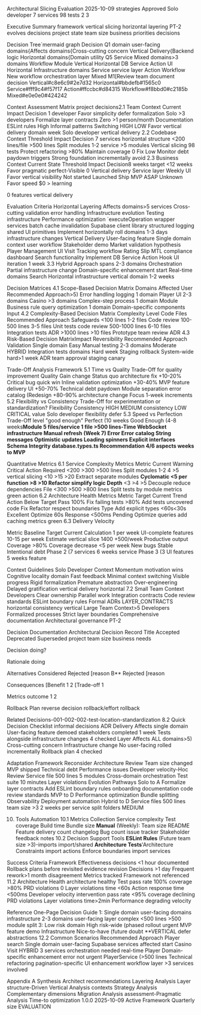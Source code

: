Architectural Slicing Evaluation 2025-10-09 strategies Approved Solo developer 7 services 98 tests 2 3

Executive Summary framework vertical slicing horizontal layering PT-2 evolves decisions project state team size business priorities decisions

Decision Tree`mermaid graph Decision Q1 domain user-facing domains{Affects domains{Cross-cutting concern Vertical Delivery{Backend logic Horizontal domains{Domain utility Q5 Service Mixed domains>3 domains Workflow Module Vertical Horizontal DB Service Action UI Horizontal Infrastructure domains Service service layer Action Workflow New workflow orchestration layer Mixed M1[Review team document decision Vertical#c8e6c9#2e7d32 Horizontal#bbdefb#1565c0 Service#fff9c4#f57f17 Action#ffccbc#d84315 Workflow#f8bbd0#c2185b Mixed#e0e0e0#424242

Context Assessment Matrix project decisions2.1 Team Context Current Impact Decision 1 developer Favor simplicity defer formalization Solo >3 developers Formalize layer contracts Zero >1 person/month Documentation ESLint rules High Informal patterns Switching HIGH LOW Favor vertical delivery domain week Solo developer vertical delivery 2.2 Codebase Context Threshold Impact Decision 7 services horizontal structure <200 lines/file >500 lines Split modules 1-2 service >5 modules Vertical slicing 98 tests Protect refactoring >80% Maintain coverage 0 Fix Low Monitor debt paydown triggers Strong foundation incrementally avoid 2.3 Business Context Current State Threshold Impact Decision8 weeks target <12 weeks Favor pragmatic perfect-Visible 0 Vertical delivery Service layer Weekly UI Favor vertical visibility Not started Launched Ship MVP ASAP Unknown Favor speed $0 > learning

0 features vertical delivery

Evaluation Criteria Horizontal Layering Affects domains>5 services Cross-cutting validation error handling Infrastructure evolution Testing infrastructure Performance optimization `executeOperation wrapper services batch cache invalidation Supabase client library structured logging shared UI primitives Implement horizontally roll domains 1-3 days infrastructure changes Vertical Delivery User-facing feature Single domain context user workflow Stakeholder demo Market validation hypothesis Player Management UI Visit Tracking workflow Rating Slip MTL compliance dashboard Search functionality Implement DB Service Action Hook UI iteration 1 week 3.3 Hybrid Approach spans 2-3 domains Orchestration Partial infrastructure change Domain-specific enhancement start Real-time domains Search Horizontal infrastructure vertical domain 1-2 weeks

Decision Matrices 4.1 Scope-Based Decision Matrix Domains Affected User Recommended Approach>5) Error handling logging 1 domain Player UI 2-3 domains Casino >3 domains Complex-step process 1 domain Module Business rule query optimization 1 domain Domain-specific components Input 4.2 Complexity-Based Decision Matrix Complexity Level Code Files Recommended Approach Safeguards <100 lines 1-2 files Code review 100-500 lines 3-5 files Unit tests code review 500-1000 lines 6-10 files Integration tests ADR >1000 lines >10 files Prototype team review ADR 4.3 Risk-Based Decision MatrixImpact Reversibility Recommended Approach Validation Single domain Easy Manual testing 2-3 domains Moderate HYBRID Integration tests domains Hard week Staging rollback System-wide hard>1 week ADR team approval staging canary

Trade-Off Analysis Framework 5.1 Time vs Quality Trade-Off for quality improvement Quality Gain change Status quo architecture fix +10-20% Critical bug quick win Inline validation optimization +30-40% MVP feature delivery UI +50-70% Technical debt paydown Module separation error catalog (Redesign +80-90% architecture change Focus 1-week increments 5.2 Flexibility vs Consistency Trade-Off for experimentation or standardization? Flexibility Consistency HIGH MEDIUM consistency LOW CRITICAL value Solo developer flexibility defer 5.3 Speed vs Perfection Trade-Off level "good enough" Perfect (10 weeks Good Enough (4-8 weeks**Module 5 files/service 1 file >500 lines-Time WebSocket infrastructure Manual refresh (Week 7) **Error Error catalog String messages Optimistic updates Loading spinners Explicit interfaces **Schema Integrity** database.types.ts Recommendation** 4/6 aspects weeks to MVP**

Quantitative Metrics 6.1 Service Complexity Metrics Metric Current Warning Critical Action Required <200 >300 >500 lines Split modules 1-2 4 >5 vertical slicing <10 >15 >20 Extract separate modules **Cyclomatic <5 per function >8 >10 Refactor simplify logic Depth** <3 >4 >5 Decouple reduce dependencies File <300 >500 >800 lines Split tests by module metrics green action 6.2 Architecture Health Metrics Metric Target Current Trend Action Below Target Pass 100% Fix failing tests >80% Add tests uncovered code Fix Refactor respect boundaries Type Add explicit types <60s<30s Excellent Optimize 60s Response <500ms Pending Optimize queries add caching metrics green 6.3 Delivery Velocity

Metric Baseline Target Current Calculation 1 per week UI-complete features 10-15 per week Estimate vertical slice 1400 +500/week Productive output Coverage >80% Coverage decrease <5 per week New bugs Stable Intentional debt Phase 2 (7 services 6 weeks service Phase 3 (3 UI features 5 weeks feature

Context Guidelines Solo Developer Context Momentum motivation wins Cognitive locality domain Fast feedback Minimal context switching Visible progress Rigid formalization Premature abstraction Over-engineering Delayed gratification vertical delivery horizontal 7.2 Small Team Context Developers Clear ownership Parallel work Integration contracts Code review standards ESLint boundary rules Formal ADRs LAYER_CONTRACTS horizontal consistency vertical Large Team Context>5 Developers Formalized processes Strict layer boundaries Comprehensive documentation Architectural governance PT-2

Decision Documentation Architectural Decision Record Title Accepted Deprecated Superseded project team size business needs

Decision doing?

Rationale doing

Alternatives Considered Rejected [reason B\*\* Rejected [reason

Consequences [Benefit 1 2 [Trade-off 1

Metrics outcome 1 2

Rollback Plan reverse decision rollback/effort rollback

Related Decisions-001-002-002-test-location-standardization 8.2 Quick Decision Checklist informal decisions ADR Delivery Affects single domain User-facing feature demoed stakeholders completed 1 week Tests alongside infrastructure changes 4 checked Layer Affects ALL domains>5) Cross-cutting concern Infrastructure change No user-facing rolled incrementally Rollback plan 4 checked

Adaptation Framework Reconsider Architecture Review Team size changed MVP shipped Technical debt Performance issues Developer velocity-Hoc Review Service file 500 lines 5 modules Cross-domain orchestration Test suite 10 minutes Layer violations Evolution Pathways Solo to A Formalize layer contracts Add ESLint boundary rules onboarding documentation code review standards MVP to D Performance optimization Bundle splitting Observability Deployment automation Hybrid to D Service files 500 lines team size >3 2 weeks per service split folders MEDIUM

10. Tools Automation 10.1 Metrics Collection Service complexity Test coverage Build time Bundle size **Manual** (Weekly): Team size README Feature delivery count changelog Bug count issue tracker Stakeholder feedback notes 10.2 Decision Support Tools **ESLint Rules** (Future team size >3)-imports import/shared **Architecture Tests**'Architecture Constraints import actions Enforce boundaries import services

Success Criteria Framework Effectiveness decisions <1 hour documented Rollback plans before revisited evidence revision Decisions >1 day Frequent rework>1 month disagreement Metrics tracked Framework not referenced 11.2 Architecture Health architecture healthy Test pass rate 100% coverage >80% PRD violations 0 Layer violations time <60s Action response time <500ms Developer velocity intervention pass rate <95% coverage declining PRD violations Layer violations time>2min Performance degrading velocity

Reference One-Page Decision Guide 1: Single domain user-facing domains infrastructure 2-3 domains user-facing layer complex <500 lines >500 module split 3: Low risk domain High risk-wide (phased rollout urgent MVP feature demo Infrastructure Nice-to-have (future doubt \*\*VERTICAL defer abstractions 12.2 Common Scenarios Recommended Approach Player search Single domain user-facing Supabase services affected start Casino Visit HYBRID 3 services orchestration needed real-time Player Domain-specific enhancement error not urgent PlayerService (>500 lines Technical refactoring pagination-specific UI enhancement workflow layer >3 services involved

Appendix A Synthesis Architect recommendations Layering Analysis Layer structure-Driven Vertical Analysis contexts Strategy Analysis Complementary dimensions Migration Analysis assessment-Pragmatic Analysis Time-to optimization 1.0.0 2025-10-09 Active Framework Quarterly size EVALUATION
